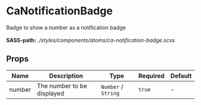 # CaNotificationBadge

Badge to show a number as a notification badge<br><br> **SASS-path:** _./styles/components/atoms/ca-notification-badge.scss_

## Props

<!-- @vuese:CaNotificationBadge:props:start -->
|Name|Description|Type|Required|Default|
|---|---|---|---|---|
|number|The number to be displayed|`Number` /  `String`|`true`|-|

<!-- @vuese:CaNotificationBadge:props:end -->


